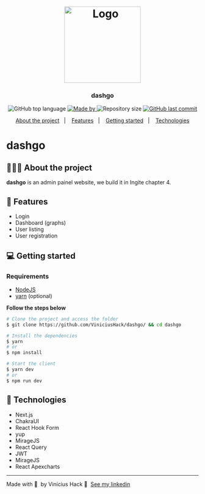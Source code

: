 <h1 align="center">
	<img alt="Logo" src="https://repository-images.githubusercontent.com/387272859/68ce65ea-a431-45fa-8e95-2d9255083c1d" width="200px" />
</h1>

<h3 align="center">
  dashgo
</h3>

<p align="center">
  <img alt="GitHub top language" src="https://img.shields.io/github/languages/top/ViniciusHack/dashgo">

  <a href="https://www.linkedin.com/in/ViniciusHack/">
    <img alt="Made by" src="https://img.shields.io/badge/made%20by-Vinícius%20Hack-gree">
  </a>
  
  <img alt="Repository size" src="https://img.shields.io/github/repo-size/ViniciusHack/dashgo">
  
  <a href="https://github.com/ViniciusHack/upfi/commits/master">
    <img alt="GitHub last commit" src="https://img.shields.io/github/last-commit/ViniciusHack/upfi">
  </a>
</p>

<p align="center">
  <a href="#-about-the-project">About the project</a>&nbsp;&nbsp;&nbsp;|&nbsp;&nbsp;&nbsp;
  <a href="#-features">Features</a>&nbsp;&nbsp;&nbsp;|&nbsp;&nbsp;&nbsp;
  <a href="#-getting-started">Getting started</a>&nbsp;&nbsp;&nbsp;|&nbsp;&nbsp;&nbsp;
  <a href="#-technologies">Technologies</a>
</p>


# dashgo
## 👨🏻‍💻 About the project
**dashgo** is an admin painel website, we build it in Ingite chapter 4.

## 🔨 Features
- Login
- Dashboard (graphs)
- User listing
- User registration

## 💻 Getting started

### Requirements

- <a href="https://nodejs.org/en/">NodeJS</a>
- <a href="https://classic.yarnpkg.com/lang/en/docs/install/">yarn</a> (optional)

**Follow the steps below**

```bash
# Clone the project and access the folder
$ git clone https://github.com/ViniciusHack/dashgo/ && cd dashgo

# Install the dependencies
$ yarn
# or
$ npm install

# Start the client
$ yarn dev
# or
$ npm run dev
```

## 🔧 Technologies
- Next.js
- ChakraUI
- React Hook Form
- yup
- MirageJS
- React Query
- JWT
- MirageJS
- React Apexcharts

---

Made with 💜 &nbsp;by Vinícius Hack 👋 &nbsp;[See my linkedin](https://www.linkedin.com/in/viniciushack/)
